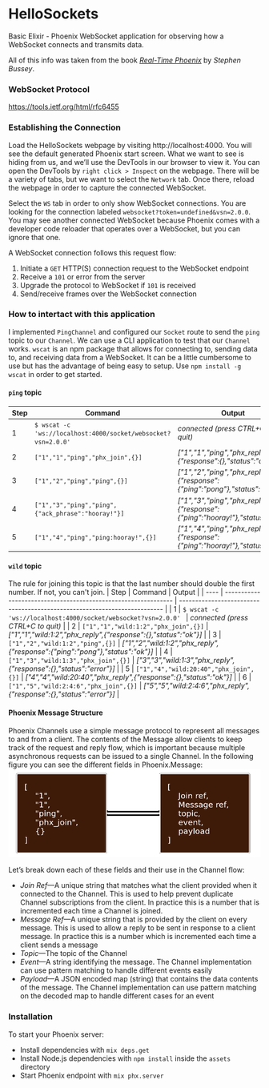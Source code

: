# HelloSockets

Basic Elixir - Phoenix WebSocket application for observing how a WebSocket connects and transmits data.

All of this info was taken from the book [_Real-Time Phoenix_](https://pragprog.com/titles/sbsockets/real-time-phoenix/) by _Stephen Bussey_.


### WebSocket Protocol
https://tools.ietf.org/html/rfc6455

### Establishing the Connection
Load the HelloSockets webpage by visiting http://localhost:4000. You will see the default generated Phoenix start screen. What we want to see is hiding from us, and we’ll use the DevTools in our browser to view it. You can open the DevTools by `right click > Inspect` on the webpage. There will be a variety of tabs, but we want to select the `Network` tab. Once there, reload the webpage in order to capture the connected WebSocket.

Select the `WS` tab in order to only show WebSocket connections. You are looking for the connection labeled `websocket?token=undefined&vsn=2.0.0`. You may see another connected WebSocket because Phoenix comes with a developer code reloader that operates over a WebSocket, but you can ignore that one.

A WebSocket connection follows this request flow:

1. Initiate a `GET` HTTP(S) connection request to the WebSocket endpoint
2. Receive a `101` or error from the server
3. Upgrade the protocol to WebSocket if `101` is received
4. Send/receive frames over the WebSocket connection

### How to intertact with this application

I implemented `PingChannel` and configured our `Socket` route to send the `ping` topic to our `Channel`. We can use a CLI application to test that our `Channel` works. `wscat` is an npm package that allows for connecting to, sending data to, and receiving data from a WebSocket. It can be a little cumbersome to use but has the advantage of being easy to setup. Use `npm install -g wscat` in order to get started.

#### `ping` topic
| Step | Command | Output |
| ---- | -------------------------------------------------------------- | ------------------------------------------------------------------------- |
| 1 | `$ wscat -c 'ws://localhost:4000/socket/websocket?vsn=2.0.0' ` | _connected (press CTRL+C to quit)_ |
| 2 | `["1","1","ping","phx_join",{}]` | _["1","1","ping","phx_reply",{"response":{},"status":"ok"}]_ |
| 3 | `["1","2","ping","ping",{}]` | _["1","2","ping","phx_reply",{"response":{"ping":"pong"},"status":"ok"}]_ |
| 4 | `["1","3","ping","ping",{"ack_phrase":"hooray!"}]` | _["1","3","ping","phx_reply",{"response":{"ping":"hooray!"},"status":"ok"}]_ |
| 5 | `["1","4","ping","ping:hooray!",{}]` | _["1","4","ping","phx_reply",{"response":{"ping":"hooray!"},"status":"ok"}]_ |

#### `wild` topic
The rule for joining this topic is that the last number should double the first number. If not, you can't join.
| Step | Command | Output |
| ---- | -------------------------------------------------------------- | ------------------------------------------------------------------------- |
| 1 | `$ wscat -c 'ws://localhost:4000/socket/websocket?vsn=2.0.0' ` | _connected (press CTRL+C to quit)_ |
| 2 | `["1","1","wild:1:2","phx_join",{}]` | _["1","1","wild:1:2","phx_reply",{"response":{},"status":"ok"}]_ |
| 3 | `["1","2","wild:1:2","ping",{}]` | _["1","2","wild:1:2","phx_reply",{"response":{"ping":"pong"},"status":"ok"}]_ |
| 4 | `["1","3","wild:1:3","phx_join",{}]` | _["3","3","wild:1:3","phx_reply",{"response":{},"status":"error"}]_ |
| 5 | `["1","4","wild:20:40","phx_join",{}]` | _["4","4","wild:20:40","phx_reply",{"response":{},"status":"ok"}]_ |
| 6 | `["1","5","wild:2:4:6","phx_join",{}]` | _["5","5","wild:2:4:6","phx_reply",{"response":{},"status":"error"}]_ |

#### Phoenix Message Structure

Phoenix Channels use a simple message protocol to represent all messages to and from a client. The contents of the Message allow clients to keep track of the request and reply flow, which is important because multiple asynchronous requests can be issued to a single Channel. In the following figure you can see the different fields in Phoenix.Message:
![](message_structure.png)

Let’s break down each of these fields and their use in the Channel flow:

- _Join Ref_—A unique string that matches what the client provided when it connected to the Channel. This is used to help prevent duplicate Channel subscriptions from the client. In practice this is a number that is incremented each time a Channel is joined.
- _Message Ref_—A unique string that is provided by the client on every message. This is used to allow a reply to be sent in response to a client message. In practice this is a number which is incremented each time a client sends a message
- _Topic_—The topic of the Channel
- _Event_—A string identifying the message. The Channel implementation can use pattern matching to handle different events easily
- _Payload_—A JSON encoded map (string) that contains the data contents of the message. The Channel implementation can use pattern matching on the decoded map to handle different cases for an event

### Installation

To start your Phoenix server:

- Install dependencies with `mix deps.get`
- Install Node.js dependencies with `npm install` inside the `assets` directory
- Start Phoenix endpoint with `mix phx.server`
